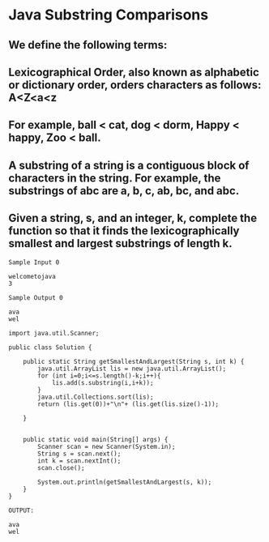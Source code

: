 # Java Substring Comparisons

## We define the following terms:

## Lexicographical Order, also known as alphabetic or dictionary order, orders characters as follows:    A<Z<a<z
## For example, ball < cat, dog < dorm, Happy < happy, Zoo < ball.

## A substring of a string is a contiguous block of characters in the string. For example, the substrings of abc are a, b, c, ab, bc, and abc.
## Given a string, s, and an integer, k, complete the function so that it finds the lexicographically smallest and largest substrings of length k.

```
Sample Input 0

welcometojava
3
```

```
Sample Output 0

ava
wel
```

```
import java.util.Scanner;

public class Solution {

    public static String getSmallestAndLargest(String s, int k) {
        java.util.ArrayList lis = new java.util.ArrayList();
        for (int i=0;i<=s.length()-k;i++){
            lis.add(s.substring(i,i+k));
        }
        java.util.Collections.sort(lis);
        return (lis.get(0))+"\n"+ (lis.get(lis.size()-1));
        
    }


    public static void main(String[] args) {
        Scanner scan = new Scanner(System.in);
        String s = scan.next();
        int k = scan.nextInt();
        scan.close();
      
        System.out.println(getSmallestAndLargest(s, k));
    }
}
```

```
OUTPUT:

ava
wel
```
